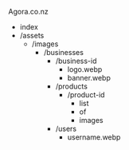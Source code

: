 Agora.co.nz

- index
- /assets
  - /images
    - /businesses
      - /business-id
        - logo.webp
        - banner.webp
      - /products
        - /product-id
          - list
          - of
          - images
      - /users
        - username.webp
